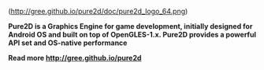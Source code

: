 (http://gree.github.io/pure2d/doc/pure2d_logo_64.png)

**Pure2D is a Graphics Engine for game development, initially designed for Android OS and built on top of OpenGLES-1.x. Pure2D provides a powerful API set and OS-native performance**

**Read more http://gree.github.io/pure2d**